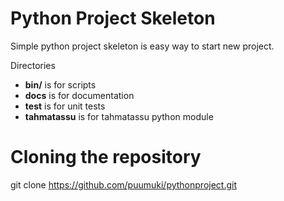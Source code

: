 Python Project Skeleton 
=======================
Simple python project skeleton is easy way to start new project.

Directories
+ __bin/__ is for scripts
+ __docs__ is for documentation
+ __test__ is for unit tests
+ __tahmatassu__ is for tahmatassu python module

Cloning the repository
======================
git clone https://github.com/puumuki/pythonproject.git